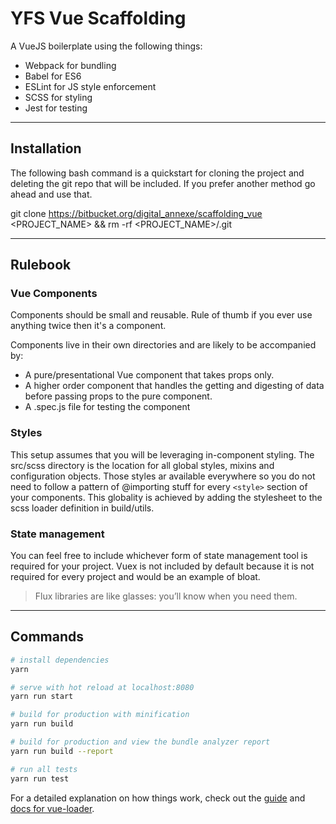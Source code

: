 # YFS Vue Scaffolding

A VueJS boilerplate using the following things:

* Webpack for bundling
* Babel for ES6
* ESLint for JS style enforcement
* SCSS for styling
* Jest for testing

----
## Installation

The following bash command is a quickstart for cloning the project and deleting the git repo that will be included. If you prefer another method go ahead and use that.

git clone https://bitbucket.org/digital_annexe/scaffolding_vue <PROJECT_NAME> && rm -rf <PROJECT_NAME>/.git

---

## Rulebook

### Vue Components
Components should be small and reusable. Rule of thumb if you ever use anything twice then it's a component.

Components live in their own directories and are likely to be accompanied by:

* A pure/presentational Vue component that takes props only.
* A higher order component that handles the getting and digesting of data before passing props to the pure component.
* A .spec.js file for testing the component

### Styles
This setup assumes that you will be leveraging in-component styling. The src/scss directory is the location for all global styles, mixins and configuration objects. Those styles ar available everywhere so you do not need to follow a pattern of @importing stuff for every `<style>` section of your components. This globality is achieved by adding the stylesheet to the scss loader definition in build/utils.

### State management
You can feel free to include whichever form of state management tool is required for your project. Vuex is not included by default because it is not required for every project and would be an example of bloat.

> Flux libraries are like glasses: you’ll know when you need them.


---
## Commands

``` bash
# install dependencies
yarn

# serve with hot reload at localhost:8080
yarn run start

# build for production with minification
yarn run build

# build for production and view the bundle analyzer report
yarn run build --report

# run all tests
yarn run test
```

For a detailed explanation on how things work, check out the [guide](http://vuejs-templates.github.io/webpack/) and [docs for vue-loader](http://vuejs.github.io/vue-loader).
